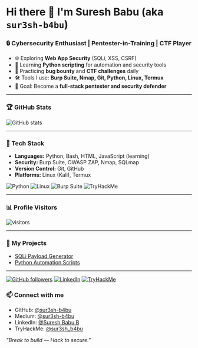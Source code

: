 # Hi there 👋 I'm Suresh Babu (aka `sur3sh-b4bu`)

### 🔒 Cybersecurity Enthusiast | Pentester-in-Training | CTF Player

- 🌐 Exploring **Web App Security** (SQLi, XSS, CSRF)  
- 🐍 Learning **Python scripting** for automation and security tools   
- 🎯 Practicing **bug bounty** and **CTF challenges** daily  
- 🛠 Tools I use: **Burp Suite, Nmap, Git, Python, Linux, Termux**  
- 🚀 Goal: Become a **full-stack pentester and security defender**  

---

### 🏆 GitHub Stats  
![GitHub stats](https://github-readme-stats.vercel.app/api?username=sur3sh-b4bu&show_icons=true&theme=radical) 

---

### 🧰 Tech Stack  
- **Languages:** Python, Bash, HTML, JavaScript (learning)  
- **Security:** Burp Suite, OWASP ZAP, Nmap, SQLmap  
- **Version Control:** Git, GitHub  
- **Platforms:** Linux (Kali), Termux  


![Python](https://img.shields.io/badge/Python-3776AB?style=for-the-badge&logo=python&logoColor=white)
![Linux](https://img.shields.io/badge/Linux-FCC624?style=for-the-badge&logo=linux&logoColor=black)
![Burp Suite](https://img.shields.io/badge/Burp_Suite-FF6F00?style=for-the-badge&logo=burp-suite&logoColor=white)
![TryHackMe](https://img.shields.io/badge/TryHackMe-%23212C42.svg?&style=for-the-badge&logo=tryhackme&logoColor=white)

---

### 📊 Profile Visitors
![visitors](https://visitor-badge.laobi.icu/badge?page_id=sur3sh-b4bu.sur3sh-b4bu)

---

### 🔗 My Projects
- [SQLi Payload Generator](https://github.com/sur3sh-b4bu/sqli-payloads)
- [Python Automation Scripts](https://github.com/sur3sh-b4bu/python-scripts)

---

[![GitHub followers](https://img.shields.io/github/followers/sur3sh-b4bu?label=Follow&style=social)](https://github.com/sur3sh-b4bu)
[![LinkedIn](https://img.shields.io/badge/LinkedIn-Suresh%20Babu-blue?logo=linkedin)](https://www.linkedin.com/in/suresh-babu-b)
[![TryHackMe](https://img.shields.io/badge/TryHackMe-sur3sh__b4bu-red?logo=tryhackme)](https://tryhackme.com/p/sur3sh_b4bu) 


### 📫 Connect with me  
- GitHub: [@sur3sh-b4bu](https://github.com/sur3sh-b4bu)
- Medium: [@sur3sh-b4bu](https://medium.com/@sur3sh-b4bu)
- LinkedIn: [@Suresh Babu B](www.linkedin.com/in/suresh-babu-eh)  
- TryHackMe: [@sur3sh_b4bu](https://tryhackme.com/p/sur3shb4bu) 




*"Break to build — Hack to secure."*

